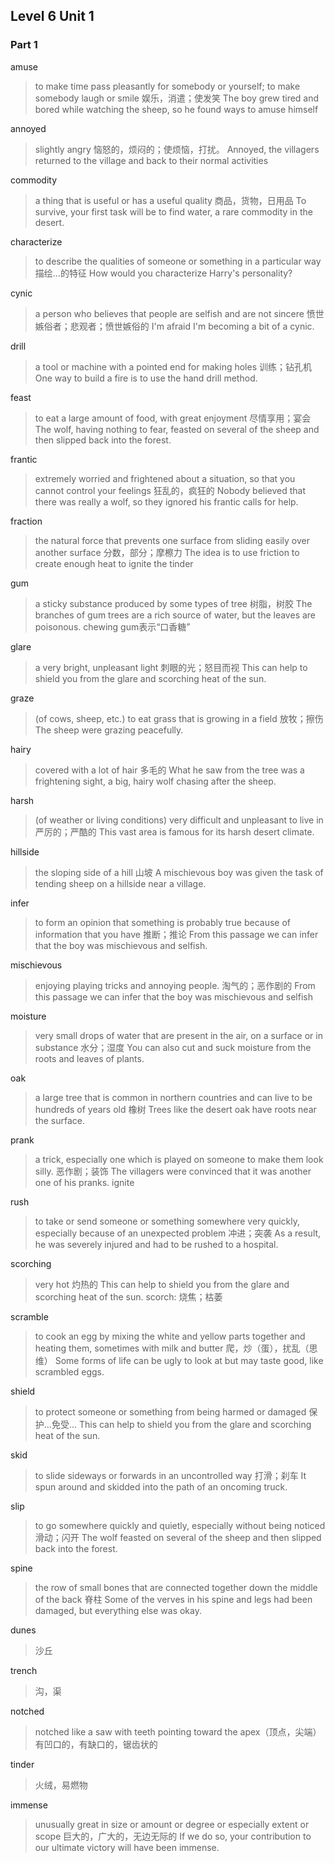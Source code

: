 ## Level 6 Unit 1

### Part 1

amuse

> to make time pass pleasantly for somebody or yourself; to make somebody laugh
or smile
> 娱乐，消遣；使发笑
> The boy grew tired and bored while watching the sheep, so he found ways to amuse
himself

annoyed

> slightly angry
> 恼怒的，烦闷的；使烦恼，打扰。
> Annoyed, the villagers returned to the village and back to their normal activities

commodity

> a thing that is useful or has a useful quality
> 商品，货物，日用品
> To survive, your first task will be to find water, a rare commodity in the desert.

characterize

> to describe the qualities of someone or something in a particular way
> 描绘...的特征
> How would you characterize Harry's personality?

cynic

> a person who believes that people are selfish and are not sincere
> 愤世嫉俗者；悲观者；愤世嫉俗的
> I'm afraid I'm becoming a bit of a cynic.

drill

> a tool or machine with a pointed end for making holes
> 训练；钻孔机
> One way to build a fire is to use the hand drill method.

feast

> to eat a large amount of food, with great enjoyment
> 尽情享用；宴会
> The wolf, having nothing to fear, feasted on several of the sheep and then slipped
back into the forest.

frantic

> extremely worried and frightened about a situation, so that you cannot control
your feelings
> 狂乱的，疯狂的
> Nobody believed that there was really a wolf, so they ignored his frantic calls
for help.

fraction

> the natural force that prevents one surface from sliding easily over another
surface
> 分数，部分；摩檫力
> The idea is to use friction to create enough heat to ignite the tinder

gum

> a sticky substance produced by some types of tree
> 树脂，树胶
> The branches of gum trees are a rich source of water, but the leaves are poisonous.
> chewing gum表示“口香糖”

glare

> a very bright, unpleasant light
> 刺眼的光；怒目而视
> This can help to shield you from the glare and scorching heat of the sun.

graze

> (of cows, sheep, etc.) to eat grass that is growing in a field
> 放牧；擦伤
> The sheep were grazing peacefully.

hairy

> covered with a lot of hair
> 多毛的
> What he saw from the tree was a frightening sight, a big, hairy wolf chasing
after the sheep.

harsh

> (of weather or living conditions) very difficult and unpleasant to live in
> 严厉的；严酷的
> This vast area is famous for its harsh desert climate.

hillside

> the sloping side of a hill
> 山坡
> A mischievous boy was given the task of tending sheep on a hillside near a village.

infer

> to form an opinion that something is probably true because of information that
you have
> 推断；推论
> From this passage we can infer that the boy was mischievous and selfish.

mischievous

> enjoying playing tricks and annoying people.
> 淘气的；恶作剧的
> From this passage we can infer that the boy was mischievous and selfish

moisture

> very small drops of water that are present in the air, on a surface or in substance
> 水分；湿度
> You can also cut and suck moisture from the roots and leaves of plants.

oak

> a large tree that is common in northern countries and can live to be hundreds
of years old
> 橡树
> Trees like the desert oak have roots near the surface.

prank

> a trick, especially one which is played on someone to make them look silly.
> 恶作剧；装饰
> The villagers were convinced that it was another one of his pranks.
ignite

rush

> to take or send someone or something somewhere very quickly, especially because
of an unexpected problem
> 冲进；突袭
> As a result, he was severely injured and had to be rushed to a hospital.

scorching

> very hot
> 灼热的
> This can help to shield you from the glare and scorching heat of the sun.
> scorch: 烧焦；枯萎

scramble

> to cook an egg by mixing the white and yellow parts together and heating them,
sometimes with milk and butter
> 爬，炒（蛋），扰乱（思维）
> Some forms of life can be ugly to look at but may taste good, like scrambled eggs.

shield

> to protect someone or something from being harmed or damaged
> 保护...免受...
> This can help to shield you from the glare and scorching heat of the sun.

skid

> to slide sideways or forwards in an uncontrolled way
> 打滑；刹车
> It spun around and skidded into the path of an oncoming truck.

slip

> to go somewhere quickly and quietly, especially without being noticed
> 滑动；闪开
> The wolf feasted on several of the sheep and then slipped back into the forest.

spine

> the row of small bones that are connected together down the middle of the back
> 脊柱
> Some of the verves in his spine and legs had been damaged, but everything else
was okay.

dunes

> 沙丘

trench

> 沟，渠

notched

> notched like a saw with teeth pointing toward the apex（顶点，尖端）
> 有凹口的，有缺口的，锯齿状的

tinder

> 火绒，易燃物

immense

> unusually great in size or amount or degree or especially extent or scope
> 巨大的，广大的，无边无际的
> If we do so, your contribution to our ultimate victory will have been immense.
